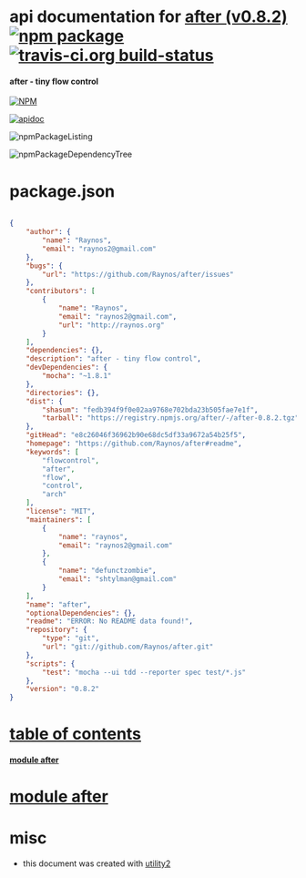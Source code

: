 # api documentation for  [after (v0.8.2)](https://github.com/Raynos/after#readme)  [![npm package](https://img.shields.io/npm/v/npmdoc-after.svg?style=flat-square)](https://www.npmjs.org/package/npmdoc-after) [![travis-ci.org build-status](https://api.travis-ci.org/npmdoc/node-npmdoc-after.svg)](https://travis-ci.org/npmdoc/node-npmdoc-after)
#### after - tiny flow control

[![NPM](https://nodei.co/npm/after.png?downloads=true)](https://www.npmjs.com/package/after)

[![apidoc](https://npmdoc.github.io/node-npmdoc-after/build/screenCapture.buildNpmdoc.browser._2Fhome_2Ftravis_2Fbuild_2Fnpmdoc_2Fnode-npmdoc-after_2Ftmp_2Fbuild_2Fapidoc.html.png)](https://npmdoc.github.io/node-npmdoc-after/build/apidoc.html)

![npmPackageListing](https://npmdoc.github.io/node-npmdoc-after/build/screenCapture.npmPackageListing.svg)

![npmPackageDependencyTree](https://npmdoc.github.io/node-npmdoc-after/build/screenCapture.npmPackageDependencyTree.svg)



# package.json

```json

{
    "author": {
        "name": "Raynos",
        "email": "raynos2@gmail.com"
    },
    "bugs": {
        "url": "https://github.com/Raynos/after/issues"
    },
    "contributors": [
        {
            "name": "Raynos",
            "email": "raynos2@gmail.com",
            "url": "http://raynos.org"
        }
    ],
    "dependencies": {},
    "description": "after - tiny flow control",
    "devDependencies": {
        "mocha": "~1.8.1"
    },
    "directories": {},
    "dist": {
        "shasum": "fedb394f9f0e02aa9768e702bda23b505fae7e1f",
        "tarball": "https://registry.npmjs.org/after/-/after-0.8.2.tgz"
    },
    "gitHead": "e8c26046f36962b90e68dc5df33a9672a54b25f5",
    "homepage": "https://github.com/Raynos/after#readme",
    "keywords": [
        "flowcontrol",
        "after",
        "flow",
        "control",
        "arch"
    ],
    "license": "MIT",
    "maintainers": [
        {
            "name": "raynos",
            "email": "raynos2@gmail.com"
        },
        {
            "name": "defunctzombie",
            "email": "shtylman@gmail.com"
        }
    ],
    "name": "after",
    "optionalDependencies": {},
    "readme": "ERROR: No README data found!",
    "repository": {
        "type": "git",
        "url": "git://github.com/Raynos/after.git"
    },
    "scripts": {
        "test": "mocha --ui tdd --reporter spec test/*.js"
    },
    "version": "0.8.2"
}
```



# <a name="apidoc.tableOfContents"></a>[table of contents](#apidoc.tableOfContents)

#### [module after](#apidoc.module.after)



# <a name="apidoc.module.after"></a>[module after](#apidoc.module.after)



# misc
- this document was created with [utility2](https://github.com/kaizhu256/node-utility2)
